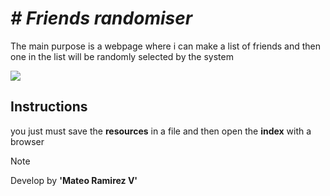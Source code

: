 <em> # Friends randomiser </em>
=====================================================================
The main purpose is a webpage where i can make a list of friends and then one in the list will be randomly selected by the system
<p align="left">
   <img src="https://img.shields.io/badge/STATUS-EN%20DESAROLLO-green">
</p>

## Instructions
you just must save the **resources** in a file and then open the **index** with a browser

> [!NOTE]
>Develop by **'Mateo Ramirez V'** 